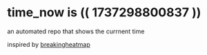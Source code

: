 # time_now is (( 1737298800837 ))

an automated repo that shows the currnent time

inspired by [breakingheatmap](https://github.com/breakingheatmap/breakingheatmap)